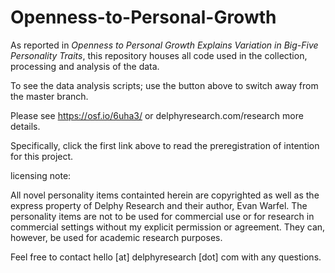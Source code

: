 Openness-to-Personal-Growth
===========================


As reported in *Openness to Personal Growth Explains Variation in Big-Five Personality Traits*, this repository houses all code used in the collection, processing and analysis of the data.

To see the data analysis scripts; use the button above to switch away from the master branch.



Please see https://osf.io/6uha3/ or delphyresearch.com/research more details.

Specifically, click the first link above to read the preregistration of intention for this project. 

licensing note: 

All novel personality items containted herein are copyrighted as well as the express property of Delphy Research and their author, Evan Warfel. The personality items are not to be used for commercial use or for research in commercial settings without my explicit permission or agreement. They can, however, be used for academic research purposes.


Feel free to contact hello [at] delphyresearch [dot] com with any questions.

